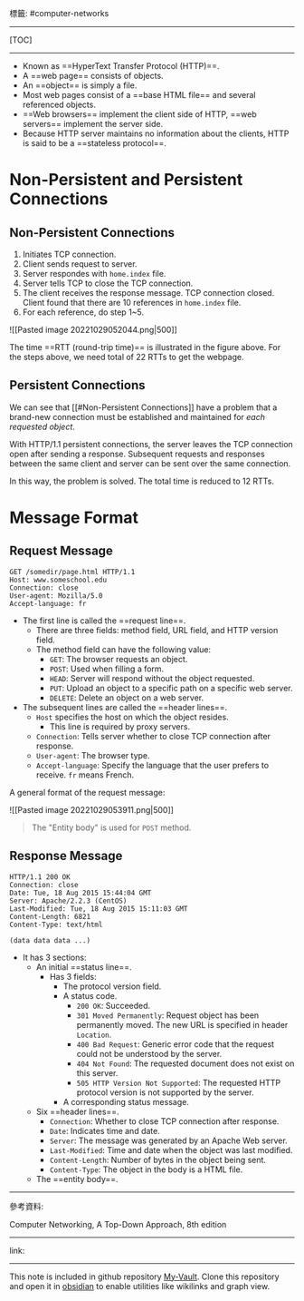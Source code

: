 標籤: #computer-networks 

---

[TOC]

---

- Known as ==HyperText Transfer Protocol (HTTP)==.
- A ==web page== consists of objects.
- An ==object== is simply a file.
- Most web pages consist of a ==base HTML file== and several referenced objects.
- ==Web browsers== implement the client side of HTTP, ==web servers== implement the server side.
- Because HTTP server maintains no information about the clients, HTTP is said to be a ==stateless protocol==.

# Non-Persistent and Persistent Connections

## Non-Persistent Connections

1. Initiates TCP connection.
2. Client sends request to server.
3. Server respondes with `home.index` file.
4. Server tells TCP to close the TCP connection.
5. The client receives the response message. TCP connection closed. Client found that  there are 10 references in `home.index` file.
6. For each reference, do step 1~5.

![[Pasted image 20221029052044.png|500]]

The time ==RTT (round-trip time)== is illustrated in the figure above. For the steps above, we need total of 22 RTTs to get the webpage.

## Persistent Connections

We can see that [[#Non-Persistent Connections]] have a problem that a brand-new connection must be established and maintained for *each requested object*.

With HTTP/1.1 persistent connections, the server leaves the TCP connection open after sending a response. Subsequent requests and responses between the same client and server can be sent over the same connection. 

In this way, the problem is solved. The total time is reduced to 12 RTTs.

# Message Format

## Request Message

```
GET /somedir/page.html HTTP/1.1
Host: www.someschool.edu
Connection: close
User-agent: Mozilla/5.0
Accept-language: fr
```

- The first line is called the ==request line==.
	- There are three fields: method field, URL field, and HTTP version field.
	- The method field can have the following value:
		- `GET`: The browser requests an object.
		- `POST`: Used when filling a form.
		- `HEAD`: Server will respond without the object requested.
		- `PUT`: Upload an object to a specific path on a specific web server.
		- `DELETE`: Delete an object on a web server.
- The subsequent lines are called the ==header lines==.
	- `Host` specifies the host on which the object resides.
		- This line is required by proxy servers.
	- `Connection`: Tells server whether to close TCP connection after response.
	- `User-agent`: The browser type.
	- `Accept-language`: Specify the language that the user prefers to receive. `fr` means French.

A general format of the request message:

![[Pasted image 20221029053911.png|500]]

> The "Entity body" is used for `POST` method.

## Response Message

```
HTTP/1.1 200 OK
Connection: close
Date: Tue, 18 Aug 2015 15:44:04 GMT
Server: Apache/2.2.3 (CentOS)
Last-Modified: Tue, 18 Aug 2015 15:11:03 GMT
Content-Length: 6821
Content-Type: text/html

(data data data ...)
```

- It has 3 sections:
	- An initial ==status line==.
		- Has 3 fields:
			- The protocol version field.
			- A status code.
				- `200 OK`: Succeeded.
				- `301 Moved Permanently`: Request object has been permanently moved. The new URL is specified in header `Location`.
				- `400 Bad Request`: Generic error code that the request could not be understood by the server.
				- `404 Not Found`: The requested document does not exist on this server.
				- `505 HTTP Version Not Supported`: The requested HTTP protocol version is not supported by the server.
			- A corresponding status message.
	- Six ==header lines==.
		- `Connection`: Whether to close TCP connection after response.
		- `Date`: Indicates time and date.
		- `Server`: The message was generated by an Apache Web server.
		- `Last-Modified`: Time and date when the object was last modified.
		- `Content-Length`: Number of bytes in the object being sent.
		- `Content-Type`: The object in the body is a HTML file.
	- The ==entity body==.

---

參考資料:

Computer Networking, A Top-Down Approach, 8th edition

---

link:


---

This note is included in github repository [My-Vault](https://github.com/LittleD3092/My-Vault.git). Clone this repository and open it in [obsidian](https://obsidian.md/) to enable utilities like wikilinks and graph view.